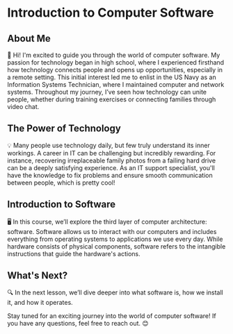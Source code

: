 # Introduction to Computer Software

## About Me
👋 Hi! I'm excited to guide you through the world of computer software. My passion for technology began in high school, where I experienced firsthand how technology connects people and opens up opportunities, especially in a remote setting. This initial interest led me to enlist in the US Navy as an Information Systems Technician, where I maintained computer and network systems. Throughout my journey, I’ve seen how technology can unite people, whether during training exercises or connecting families through video chat.

## The Power of Technology
💡 Many people use technology daily, but few truly understand its inner workings. A career in IT can be challenging but incredibly rewarding. For instance, recovering irreplaceable family photos from a failing hard drive can be a deeply satisfying experience. As an IT support specialist, you'll have the knowledge to fix problems and ensure smooth communication between people, which is pretty cool!

## Introduction to Software
🖥️ In this course, we’ll explore the third layer of computer architecture: software. Software allows us to interact with our computers and includes everything from operating systems to applications we use every day. While hardware consists of physical components, software refers to the intangible instructions that guide the hardware's actions.

## What's Next?
🔍 In the next lesson, we’ll dive deeper into what software is, how we install it, and how it operates.

Stay tuned for an exciting journey into the world of computer software! If you have any questions, feel free to reach out. 😊